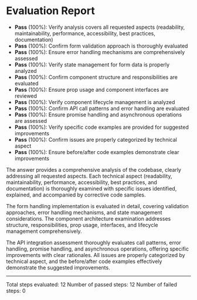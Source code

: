 # Evaluation Report

- **Pass** (100%): Verify analysis covers all requested aspects (readability, maintainability, performance, accessibility, best practices, documentation)
- **Pass** (100%): Confirm form validation approach is thoroughly evaluated
- **Pass** (100%): Ensure error handling mechanisms are comprehensively assessed
- **Pass** (100%): Verify state management for form data is properly analyzed
- **Pass** (100%): Confirm component structure and responsibilities are evaluated
- **Pass** (100%): Ensure prop usage and component interfaces are reviewed
- **Pass** (100%): Verify component lifecycle management is analyzed
- **Pass** (100%): Confirm API call patterns and error handling are evaluated
- **Pass** (100%): Ensure promise handling and asynchronous operations are assessed
- **Pass** (100%): Verify specific code examples are provided for suggested improvements
- **Pass** (100%): Confirm issues are properly categorized by technical aspect
- **Pass** (100%): Ensure before/after code examples demonstrate clear improvements

The answer provides a comprehensive analysis of the codebase, clearly addressing all requested aspects. Each technical aspect (readability, maintainability, performance, accessibility, best practices, and documentation) is thoroughly examined with specific issues identified, explained, and accompanied by corrective code samples.

The form handling implementation is evaluated in detail, covering validation approaches, error handling mechanisms, and state management considerations. The component architecture examination addresses structure, responsibilities, prop usage, interfaces, and lifecycle management comprehensively.

The API integration assessment thoroughly evaluates call patterns, error handling, promise handling, and asynchronous operations, offering specific improvements with clear rationales. All issues are properly categorized by technical aspect, and the before/after code examples effectively demonstrate the suggested improvements.

---

Total steps evaluated: 12
Number of passed steps: 12
Number of failed steps: 0